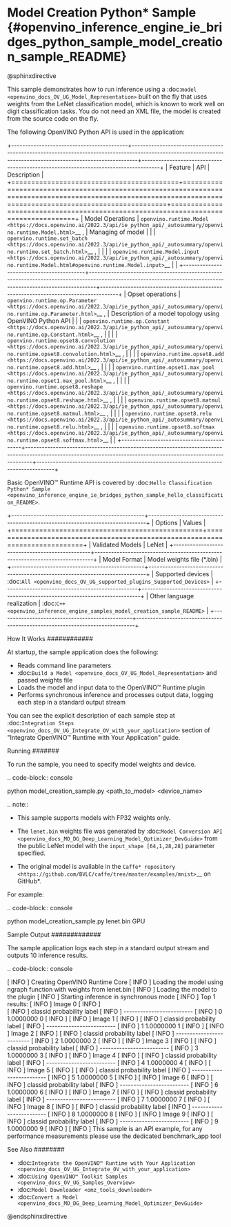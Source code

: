 # Model Creation Python* Sample {#openvino_inference_engine_ie_bridges_python_sample_model_creation_sample_README}

@sphinxdirective

This sample demonstrates how to run inference using a :doc:`model <openvino_docs_OV_UG_Model_Representation>` built on the fly that uses weights from the LeNet classification model, which is known to work well on digit classification tasks. You do not need an XML file, the model is created from the source code on the fly.

The following OpenVINO Python API is used in the application:

+------------------------------------------+--------------------------------------------------------------------------------------------------------------------------------------------------------------+------------------------------------------------------------------------------------+
| Feature                                  | API                                                                                                                                                          | Description                                                                        |
+==========================================+==============================================================================================================================================================+====================================================================================+
| Model Operations                         | `openvino.runtime.Model <https://docs.openvino.ai/2022.3/api/ie_python_api/_autosummary/openvino.runtime.Model.html>`__ ,                                    | Managing of model                                                                  |
|                                          | `openvino.runtime.set_batch <https://docs.openvino.ai/2022.3/api/ie_python_api/_autosummary/openvino.runtime.set_batch.html>`__ ,                            |                                                                                    |
|                                          | `openvino.runtime.Model.input <https://docs.openvino.ai/2022.3/api/ie_python_api/_autosummary/openvino.runtime.Model.html#openvino.runtime.Model.input>`__   |                                                                                    |
+------------------------------------------+--------------------------------------------------------------------------------------------------------------------------------------------------------------+------------------------------------------------------------------------------------+
| Opset operations                         | `openvino.runtime.op.Parameter <https://docs.openvino.ai/2022.3/api/ie_python_api/_autosummary/openvino.runtime.op.Parameter.html>`__ ,                      | Description of a model topology using OpenVINO Python API                          |
|                                          | `openvino.runtime.op.Constant <https://docs.openvino.ai/2022.3/api/ie_python_api/_autosummary/openvino.runtime.op.Constant.html>`__ ,                        |                                                                                    |
|                                          | `openvino.runtime.opset8.convolution <https://docs.openvino.ai/2022.3/api/ie_python_api/_autosummary/openvino.runtime.opset8.convolution.html>`__ ,          |                                                                                    |
|                                          | `openvino.runtime.opset8.add <https://docs.openvino.ai/2022.3/api/ie_python_api/_autosummary/openvino.runtime.opset8.add.html>`__ ,                          |                                                                                    |
|                                          | `openvino.runtime.opset1.max_pool <https://docs.openvino.ai/2022.3/api/ie_python_api/_autosummary/openvino.runtime.opset1.max_pool.html>`__ ,                |                                                                                    |
|                                          | `openvino.runtime.opset8.reshape <https://docs.openvino.ai/2022.3/api/ie_python_api/_autosummary/openvino.runtime.opset8.reshape.html>`__ ,                  |                                                                                    |
|                                          | `openvino.runtime.opset8.matmul <https://docs.openvino.ai/2022.3/api/ie_python_api/_autosummary/openvino.runtime.opset8.matmul.html>`__ ,                    |                                                                                    |
|                                          | `openvino.runtime.opset8.relu <https://docs.openvino.ai/2022.3/api/ie_python_api/_autosummary/openvino.runtime.opset8.relu.html>`__ ,                        |                                                                                    |
|                                          | `openvino.runtime.opset8.softmax <https://docs.openvino.ai/2022.3/api/ie_python_api/_autosummary/openvino.runtime.opset8.softmax.html>`__                    |                                                                                    |
+------------------------------------------+--------------------------------------------------------------------------------------------------------------------------------------------------------------+------------------------------------------------------------------------------------+

Basic OpenVINO™ Runtime API is covered by :doc:`Hello Classification Python* Sample <openvino_inference_engine_ie_bridges_python_sample_hello_classification_README>`.

+------------------------------------------------+-----------------------------------------------------------------------------+
| Options                                        | Values                                                                      |
+================================================+=============================================================================+
| Validated Models                               | LeNet                                                                       |
+------------------------------------------------+-----------------------------------------------------------------------------+
| Model Format                                   | Model weights file (\*.bin)                                                 |
+------------------------------------------------+-----------------------------------------------------------------------------+
| Supported devices                              | :doc:`All <openvino_docs_OV_UG_supported_plugins_Supported_Devices>`        |
+------------------------------------------------+-----------------------------------------------------------------------------+
| Other language realization                     | :doc:`C++ <openvino_inference_engine_samples_model_creation_sample_README>` |
+------------------------------------------------+-----------------------------------------------------------------------------+

How It Works
############

At startup, the sample application does the following:

- Reads command line parameters
- :doc:`Build a Model <openvino_docs_OV_UG_Model_Representation>` and passed weights file
- Loads the model and input data to the OpenVINO™ Runtime plugin
- Performs synchronous inference and processes output data, logging each step in a standard output stream


You can see the explicit description of each sample step at :doc:`Integration Steps <openvino_docs_OV_UG_Integrate_OV_with_your_application>` section of "Integrate OpenVINO™ Runtime with Your Application" guide.

Running
#######

To run the sample, you need to specify model weights and device.

.. code-block:: console
   
   python model_creation_sample.py <path_to_model> <device_name>

.. note::
   
   - This sample supports models with FP32 weights only.
   
   - The ``lenet.bin`` weights file was generated by :doc:`Model Conversion API <openvino_docs_MO_DG_Deep_Learning_Model_Optimizer_DevGuide>` from the public LeNet model with the ``input_shape [64,1,28,28]`` parameter specified.  
   
   - The original model is available in the `Caffe* repository <https://github.com/BVLC/caffe/tree/master/examples/mnist>`__ on GitHub\*.

For example:

.. code-block:: console
   
   python model_creation_sample.py lenet.bin GPU

Sample Output
#############

The sample application logs each step in a standard output stream and outputs 10 inference results.

.. code-block:: console
   
   [ INFO ] Creating OpenVINO Runtime Core
   [ INFO ] Loading the model using ngraph function with weights from lenet.bin
   [ INFO ] Loading the model to the plugin
   [ INFO ] Starting inference in synchronous mode
   [ INFO ] Top 1 results: 
   [ INFO ] Image 0
   [ INFO ]        
   [ INFO ] classid probability label
   [ INFO ] -------------------------
   [ INFO ] 0       1.0000000   0
   [ INFO ]
   [ INFO ] Image 1
   [ INFO ]
   [ INFO ] classid probability label
   [ INFO ] -------------------------
   [ INFO ] 1       1.0000000   1
   [ INFO ]
   [ INFO ] Image 2
   [ INFO ] 
   [ INFO ] classid probability label
   [ INFO ] -------------------------
   [ INFO ] 2       1.0000000   2
   [ INFO ]
   [ INFO ] Image 3
   [ INFO ]
   [ INFO ] classid probability label
   [ INFO ] -------------------------
   [ INFO ] 3       1.0000000   3
   [ INFO ]
   [ INFO ] Image 4
   [ INFO ]
   [ INFO ] classid probability label
   [ INFO ] -------------------------
   [ INFO ] 4       1.0000000   4
   [ INFO ]
   [ INFO ] Image 5
   [ INFO ]
   [ INFO ] classid probability label
   [ INFO ] -------------------------
   [ INFO ] 5       1.0000000   5
   [ INFO ]
   [ INFO ] Image 6
   [ INFO ]
   [ INFO ] classid probability label
   [ INFO ] -------------------------
   [ INFO ] 6       1.0000000   6
   [ INFO ]
   [ INFO ] Image 7
   [ INFO ]
   [ INFO ] classid probability label
   [ INFO ] -------------------------
   [ INFO ] 7       1.0000000   7
   [ INFO ]
   [ INFO ] Image 8
   [ INFO ]
   [ INFO ] classid probability label
   [ INFO ] -------------------------
   [ INFO ] 8       1.0000000   8
   [ INFO ]
   [ INFO ] Image 9
   [ INFO ]
   [ INFO ] classid probability label
   [ INFO ] -------------------------
   [ INFO ] 9       1.0000000   9
   [ INFO ]
   [ INFO ] This sample is an API example, for any performance measurements please use the dedicated benchmark_app tool

See Also
########

- :doc:`Integrate the OpenVINO™ Runtime with Your Application <openvino_docs_OV_UG_Integrate_OV_with_your_application>`
- :doc:`Using OpenVINO™ Toolkit Samples <openvino_docs_OV_UG_Samples_Overview>`
- :doc:`Model Downloader <omz_tools_downloader>`
- :doc:`Convert a Model <openvino_docs_MO_DG_Deep_Learning_Model_Optimizer_DevGuide>`

@endsphinxdirective

